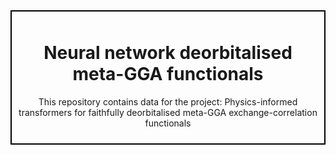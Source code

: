 <div style="border: 2px solid #000; padding: 10px; margin-bottom: 20px;">
  <h1 align="center">Neural network deorbitalised meta-GGA functionals</h1>
  <p align="center">
    This repository contains data for the project: Physics-informed transformers for faithfully deorbitalised meta-GGA exchange-correlation functionals</p>
</div>
